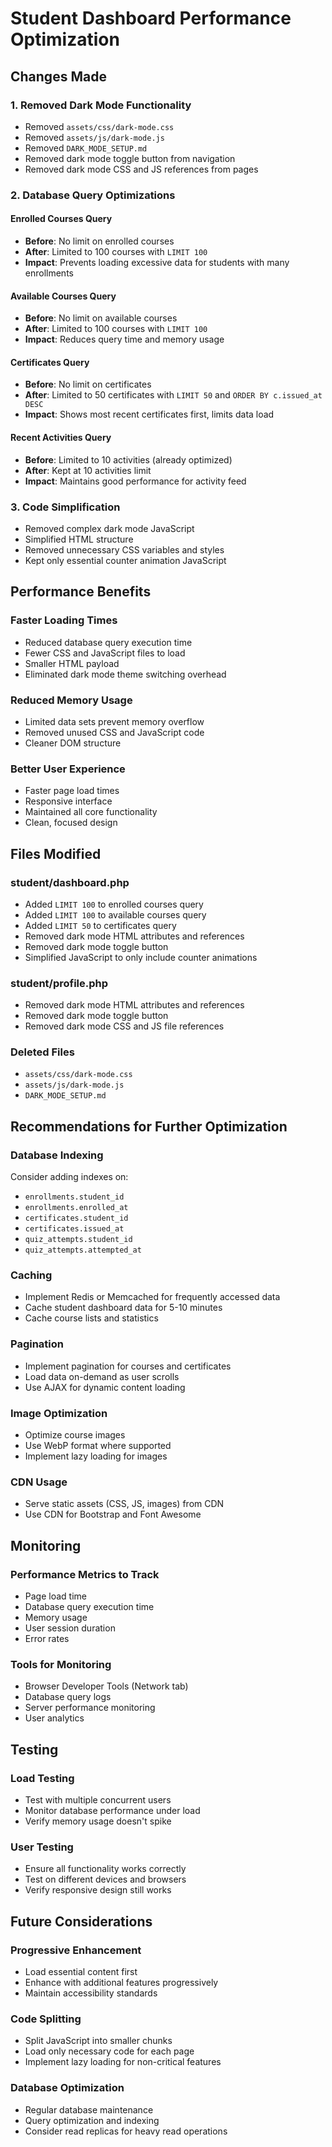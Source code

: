 # Student Dashboard Performance Optimization

## Changes Made

### 1. **Removed Dark Mode Functionality**
- Removed `assets/css/dark-mode.css`
- Removed `assets/js/dark-mode.js`
- Removed `DARK_MODE_SETUP.md`
- Removed dark mode toggle button from navigation
- Removed dark mode CSS and JS references from pages

### 2. **Database Query Optimizations**

#### Enrolled Courses Query
- **Before**: No limit on enrolled courses
- **After**: Limited to 100 courses with `LIMIT 100`
- **Impact**: Prevents loading excessive data for students with many enrollments

#### Available Courses Query
- **Before**: No limit on available courses
- **After**: Limited to 100 courses with `LIMIT 100`
- **Impact**: Reduces query time and memory usage

#### Certificates Query
- **Before**: No limit on certificates
- **After**: Limited to 50 certificates with `LIMIT 50` and `ORDER BY c.issued_at DESC`
- **Impact**: Shows most recent certificates first, limits data load

#### Recent Activities Query
- **Before**: Limited to 10 activities (already optimized)
- **After**: Kept at 10 activities limit
- **Impact**: Maintains good performance for activity feed

### 3. **Code Simplification**
- Removed complex dark mode JavaScript
- Simplified HTML structure
- Removed unnecessary CSS variables and styles
- Kept only essential counter animation JavaScript

## Performance Benefits

### **Faster Loading Times**
- Reduced database query execution time
- Fewer CSS and JavaScript files to load
- Smaller HTML payload
- Eliminated dark mode theme switching overhead

### **Reduced Memory Usage**
- Limited data sets prevent memory overflow
- Removed unused CSS and JavaScript code
- Cleaner DOM structure

### **Better User Experience**
- Faster page load times
- Responsive interface
- Maintained all core functionality
- Clean, focused design

## Files Modified

### **student/dashboard.php**
- Added `LIMIT 100` to enrolled courses query
- Added `LIMIT 100` to available courses query
- Added `LIMIT 50` to certificates query
- Removed dark mode HTML attributes and references
- Removed dark mode toggle button
- Simplified JavaScript to only include counter animations

### **student/profile.php**
- Removed dark mode HTML attributes and references
- Removed dark mode toggle button
- Removed dark mode CSS and JS file references

### **Deleted Files**
- `assets/css/dark-mode.css`
- `assets/js/dark-mode.js`
- `DARK_MODE_SETUP.md`

## Recommendations for Further Optimization

### **Database Indexing**
Consider adding indexes on:
- `enrollments.student_id`
- `enrollments.enrolled_at`
- `certificates.student_id`
- `certificates.issued_at`
- `quiz_attempts.student_id`
- `quiz_attempts.attempted_at`

### **Caching**
- Implement Redis or Memcached for frequently accessed data
- Cache student dashboard data for 5-10 minutes
- Cache course lists and statistics

### **Pagination**
- Implement pagination for courses and certificates
- Load data on-demand as user scrolls
- Use AJAX for dynamic content loading

### **Image Optimization**
- Optimize course images
- Use WebP format where supported
- Implement lazy loading for images

### **CDN Usage**
- Serve static assets (CSS, JS, images) from CDN
- Use CDN for Bootstrap and Font Awesome

## Monitoring

### **Performance Metrics to Track**
- Page load time
- Database query execution time
- Memory usage
- User session duration
- Error rates

### **Tools for Monitoring**
- Browser Developer Tools (Network tab)
- Database query logs
- Server performance monitoring
- User analytics

## Testing

### **Load Testing**
- Test with multiple concurrent users
- Monitor database performance under load
- Verify memory usage doesn't spike

### **User Testing**
- Ensure all functionality works correctly
- Test on different devices and browsers
- Verify responsive design still works

## Future Considerations

### **Progressive Enhancement**
- Load essential content first
- Enhance with additional features progressively
- Maintain accessibility standards

### **Code Splitting**
- Split JavaScript into smaller chunks
- Load only necessary code for each page
- Implement lazy loading for non-critical features

### **Database Optimization**
- Regular database maintenance
- Query optimization and indexing
- Consider read replicas for heavy read operations 